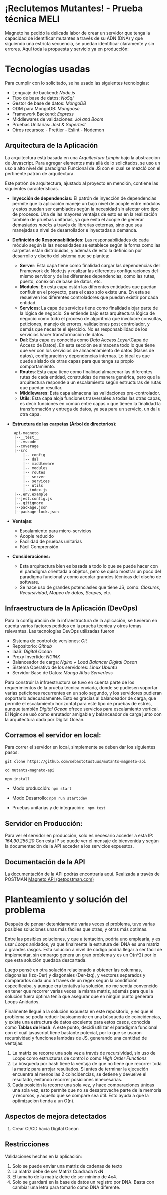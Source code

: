 # ¡Reclutemos Mutantes! - Prueba técnica MELI

Magneto ha pedido la delicada labor de crear un servidor que tenga la capacidad de identificar mutantes a través de su ADN (DNA) y que siguiendo una estricta secuencia, se puedan identificar claramente y sin errores. 
Aquí toda la propuesta y servicio ya en producción: 


# Tecnologías usadas

Para cumplir con lo solicitado, se ha usado las siguientes tecnologías:

- Lenguaje de backend: *Node.js*
- Tipo de base de datos: *NoSql*
- Gestor de base de datos: *MongoDB*
- ODM para MongoDB: *Mongoose*
- Framework Backend: *Express*
- Middlewares de validaciones: *Joi and Boom*
- Pruebas Unitarias: *Jest & Supertest*
- Otros recursos:
		- Prettier
		- Eslint
		- Nodemon

## Arquitectura de la Aplicación

La arquitectura está basada en una *Arquitectura Limpia* bajo la abstracción de Javascript. Para agregar elementos más allá de lo solicitados, se uso un uso a alto nivel del paradigma Funcional de JS con el cual se mezcló con el pertinente patrón de arquitectura. 

Este patrón de arquitectura, ajustado al proyecto en mención, contiene las siguientes características.

* **Inyección de dependencias:**  El patrón de inyección de dependencias permite que la aplicación maneje un bajo nivel de acople entre módulos y estos puedan ser cambiados según la necesidad sin afectar otro tipo de procesos. Una de las mayores ventajas de esto es en la realización también de pruebas unitarias, ya que evita el acople de generar demasiados *mocks* a través de librerías externas, sino que sea manejadas a nivel de desarrollador e inyectadas a demanda.

* **Definición de Responsabilidades:** Las responsabilidades de cada módulo según la las necesidades se establece según la forma como las carpetas están distribuidas, y además de esto la definición por desarrollo y diseño del sistema que se plantea:
	* **Server**:  Esta capa tiene como finalidad cargar las dependencias del Framework de Node.js y realizar las diferentes configuraciones del mismo servidor y de las diferentes dependencias, como las rutas, puerto, conexión de base de datos, etc.
	*  **Modules**: En esta capa están las diferentes entidades que puedan confluir en el proyecto, para el caso solo existe una. En esta se resuelven los diferentes controladores que puedan existir por cada entidad.
	*  **Services**: La capa de servicios tiene como finalidad alojar parte de la lógica de negocio. Se entiende bajo esta arquitectura lógica de negocio como todo el proceso de algoritmia que involucre consultas, peticiones, manejo de errores, validaciones post controlador, y demás que necesite el ejercicio. No es responsabilidad de los servicios hacer transformación de datos. 
	* **Dal**: Esta capa es conocida como *Data Access Layer*(Capa de Acceso de Datos). En esta sección se almacena todo lo que tiene que ver con los servicios de almacenamiento de datos (Bases de datos), configuración y dependencias internas. Lo ideal es que quede aislado de otras capas para que tenga su propio comportamiento. 
	*  **Routes**: Esta capa tiene como finalidad almacenar las diferentes rutas de cada entidad, construidas de manera genérica, pero que la arquitectura responde a un escalamiento según estructuras de rutas que puedan resultar.
	*  **Middlewares**: Esta capa almacena las validaciones pre-controlador. 
	* **Utils**: Esta capa aloja funciones trasversales a todas las otras capas, es decir funciones en común entre capas o que tienen la finalidad la transformación y entrega de datos, ya sea para un servicio, un dal u otra capa.

* **Estructura de las carpetas (Árbol de directorios)**:
```
	api-magneto
	|--__test__
	|--.vscode
	|--coverage
	|--src
		|-- config
		|-- dal
		|-- middleware
		|-- modules
		|-- routes
		|-- server
		|-- services
		|-- utils
		|--index.js
	|--.env.example
	|--jest.config.js
	|--.gitignore
	|--package.json
	|--package-lock.json
``` 

* **Ventajas**:
	* Escalamiento para micro-servicios
	* Acople reducido
	* Facilidad de pruebas unitarias
	* Fácil Comprensión

* **Consideraciones:**
	* Esta arquitectura bien es basada a todo lo que se puede hacer con el paradigma orientada a objetos, pero se quiso mostrar un poco del paradigma funcional y como acoplar grandes técnicas del diseño de software.
	* Se hace uso de grandes potenciasles que tiene JS, como: *Closures*, *Recursividad*, *Mapeo de datos*, *Scopes*, etc.

## Infraestructura de la Aplicación (DevOps)

Para la configuración de la infraestructura de la aplicación, se tuvieron en cuenta varios factores pedidos en la prueba técnica y otros temas relevantes. Las tecnologías DevOps utilizadas fueron

- Sistema de control de versiones: *Git*
- Repositorio: *Github*
- IaaS: *Digital Ocean*
- Proxy Invertido: *NGINX*
- Balanceador de carga: *Nginx + Load Balancer Digital Ocean*
- Sistema Operativo de los servidores: *Linux Ubuntu*
- Servidor Base de Datos: *Mongo Atlas Serverless*

Para construir la infraestructura se tuvo en cuenta parte de los requerimientos de la prueba técnica enviada, donde se pudiesen soportar varias peticiones recurrentes en un solo segundo, y los servidores pudieran soportarlo adecuadamente. Esto es gracias al balanceador de carga, que permite el escalamiento horizontal para este tipo de pruebas de estrés, aunque también *Digital Ocean* ofrece servicios para escalamiento vertical. El Nginx se usó como enrutador amigable y balanceador de carga junto con la arquitectura dada por Digital Ocean. 

## Corramos el servidor en local: 

Para correr el servidor en local, simplemente se deben dar los siguientes pasos: 

```git clone https://github.com/sebastotustuus/mutants-magneto-api ```

``` cd mutants-magneto-api ```

``` npm install  ```

- Modo producción: ``` npm start ```

- Modo Desarrollo:  ``` npm run start:dev ```

- Pruebas unitarias y de integración: ```  npm test ```

## Servidor en Producción: 

Para ver el servidor en producción, solo es necesario acceder a esta IP: *164.90.255.20*
Con esta IP se puede ver el mensaje de bienvenida y según la documentación de la API acceder a los servicios expuestos. 

## Documentación de la API

La documentación de la API podrás encontrarla aquí. Realizada a través de POSTMAN
[Magneto API (getpostman.com)](https://documenter.getpostman.com/view/14692179/UUxwBoF6)


# Planteamiento y solución del problema

Después de pensar detenidamente varias veces el problema, tuve varias posibles soluciones unas más fáciles que otras, y otras más optimas. 

Entre las posibles soluciones, y que a tentación, podría uno emplearla, y es usar *Loops* anidados, ya que finalmente la estrutura del DNA es una matriz a grandes rasgos. Esta solución a nivel de código podría llegar a ser fácil de implementar, sin embargo genera un gran problema y es un O(n^2) por lo que esta solución quedaba descartada.

Luego pensé en otra solución relacionado a obtener las columnas, diagonales (Izq-Der) y diagonales (Der-Izq), y vectores separados y compararlos cada uno a traves de un regex según la condifición especificaba, y aunque era tentativa la solución, no me sentía convencido en tener que recorrer varias veces la misma matriz, además para que la solución fuera óptima tenía que asegurar que en ningún punto generara Loops Anidados. 

Finalmente llegué a la solución expuesta en este repositorio, y es que el problema se podía reducir basicamente en una búsqueda de coincidencias, y existe una estructura de datos excelente para estos casos, conocida como **Tablas de Hash**. A este punto, decidí utilizar el paradigma funcional con el cuál javascript tiene bastante potecial, por lo que se usaron recursividad y funciones lambdas de JS, generando una cantidad de ventajas:

1. La matriz se recorre una sola vez a través de recursividad, sin uso de Loops como estructuras de control o como *High Order Functions*
2. La búsqueda por hash tiene la ventaja de que no tiene que recorrer toda la matriz para arrojar resultados. Si antes de terminar la ejecución encuentra al menos las 2 coincidencias, se detiene y devuelve el resultado, evitando recorrer posiciones innecesarias.
3. Cada posición la recorre una sola vez, y hace comparaciones únicas una sola vez, esto permite que no se desaproveche parte de la memoria y recursos, y aquello que se compare sea útil. Esto ayuda a que la optimización tienda a un O(n).

## Aspectos de mejora detectados

1. Crear CI/CD hacia Digital Ocean

## Restricciones

Validaciones hechas en la aplicación:
1. Solo se puede enviar una matriz de cadenas de texto
2. La matriz debe de ser Matriz Cuadrada  NxN
3. El tamaño de la matriz debe de ser mínimo de 4x4.
4. Solo se guardará en la base de datos un registro por DNA. Basta con cambiar una letra para tomarlo como DNA diferente.